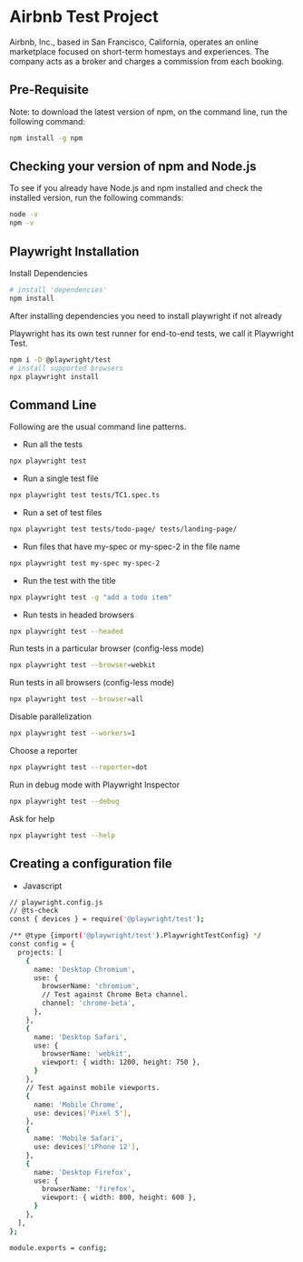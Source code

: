 # Airbnb Test Project

Airbnb, Inc., based in San Francisco, California, operates an online marketplace focused on short-term homestays and experiences. The company acts as a broker and charges a commission from each booking.

## Pre-Requisite


Note: to download the latest version of npm, on the command line, run the following command:

```bash
npm install -g npm
```

## Checking your version of npm and Node.js

To see if you already have Node.js and npm installed and check the installed version, run the following commands:

```bash
node -v
npm -v
```

## Playwright Installation

Install Dependencies


```bash
# install 'dependencies'
npm install
```

After installing dependencies you need to install playwright if not already

Playwright has its own test runner for end-to-end tests, we call it Playwright Test.

```bash
npm i -D @playwright/test
# install supported browsers
npx playwright install
```
## Command Line

Following are the usual command line patterns.

- Run all the tests

```bash
npx playwright test
```

- Run a single test file

```bash
npx playwright test tests/TC1.spec.ts
```

- Run a set of test files
```bash
npx playwright test tests/todo-page/ tests/landing-page/
```
- Run files that have my-spec or my-spec-2 in the file name

```bash
npx playwright test my-spec my-spec-2
```

- Run the test with the title

```bash
npx playwright test -g "add a todo item"
```
- Run tests in headed browsers
```bash
npx playwright test --headed
```
Run tests in a particular browser (config-less mode)

```bash
npx playwright test --browser=webkit
```

Run tests in all browsers (config-less mode)
```bash
npx playwright test --browser=all
```

Disable parallelization

```bash
npx playwright test --workers=1
```

Choose a reporter

```bash
npx playwright test --reporter=dot
```

Run in debug mode with Playwright Inspector

```bash
npx playwright test --debug
```

Ask for help

```bash
npx playwright test --help
```

## Creating a configuration file

- Javascript

```bash
// playwright.config.js
// @ts-check
const { devices } = require('@playwright/test');

/** @type {import('@playwright/test').PlaywrightTestConfig} */
const config = {
  projects: [
    {
      name: 'Desktop Chromium',
      use: {
        browserName: 'chromium',
        // Test against Chrome Beta channel.
        channel: 'chrome-beta',
      },
    },
    {
      name: 'Desktop Safari',
      use: {
        browserName: 'webkit',
        viewport: { width: 1200, height: 750 },
      }
    },
    // Test against mobile viewports.
    {
      name: 'Mobile Chrome',
      use: devices['Pixel 5'],
    },
    {
      name: 'Mobile Safari',
      use: devices['iPhone 12'],
    },
    {
      name: 'Desktop Firefox',
      use: {
        browserName: 'firefox',
        viewport: { width: 800, height: 600 },
      }
    },
  ],
};

module.exports = config;
```
